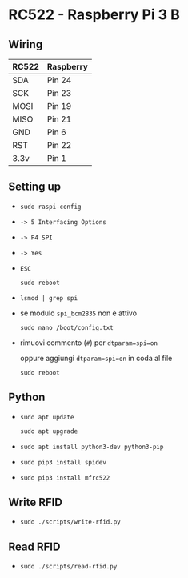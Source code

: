# RC522 - Raspberry Pi 3 B

<!--
https://pimylifeup.com/raspberry-pi-rfid-rc522/
-->

## Wiring

|RC522	|Raspberry|
|-		|-|
|SDA	|Pin 24|
|SCK	|Pin 23|
|MOSI	|Pin 19|
|MISO	|Pin 21|
|GND	|Pin 6|
|RST	|Pin 22|
|3.3v	|Pin 1|

## Setting up

- `sudo raspi-config`

- `-> 5 Interfacing Options`

- `-> P4 SPI`

- `-> Yes`

- `ESC`

	`sudo reboot`

- `lsmod | grep spi`

- se modulo `spi_bcm2835` non è attivo

	`sudo nano /boot/config.txt`

- rimuovi commento (`#`) per `dtparam=spi=on`

	oppure aggiungi `dtparam=spi=on` in coda al file

	`sudo reboot`

## Python

- `sudo apt update`

	`sudo apt upgrade`

- `sudo apt install python3-dev python3-pip`

- `sudo pip3 install spidev`

- `sudo pip3 install mfrc522`

## Write RFID

- `sudo ./scripts/write-rfid.py`

## Read RFID

- `sudo ./scripts/read-rfid.py`

